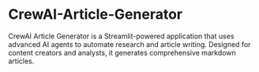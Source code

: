 # CrewAI-Article-Generator
CrewAI Article Generator is a Streamlit-powered application that uses advanced AI agents to automate research and article writing. Designed for content creators and analysts, it generates comprehensive markdown articles.
